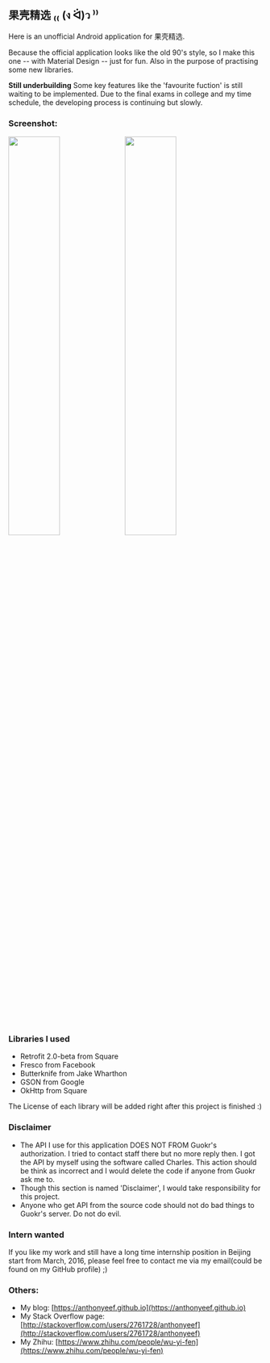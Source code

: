 ## 果壳精选 ₍₍ (ง ᐛ)ว ⁾⁾

Here is an unofficial Android application for 果壳精选.

Because the official application looks like the old 90's style, so I make this one -- with Material Design -- just for fun. Also in the purpose of practising some new libraries.

**Still underbuilding**
Some key features like the 'favourite fuction' is still waiting to be implemented. Due to the final exams in college and my time schedule, the developing process is continuing but slowly.



### Screenshot:

<img src="http://7vijxa.com1.z0.glb.clouddn.com/IMG_2015-12-10%2015%3A22%3A19.jpg" width="45%" />
<img src="http://7vijxa.com1.z0.glb.clouddn.com/IMG_2016-01-05%2022%3A47%3A58.jpg" width="45%" />

### Libraries I used
- Retrofit 2.0-beta from Square
- Fresco from Facebook
- Butterknife from Jake Wharthon
- GSON from Google
- OkHttp from Square

The License of each library will be added right after this project is finished :)

### Disclaimer
- The API I use for this application DOES NOT FROM Guokr's authorization. I tried to contact staff there but no more reply then. I got the API by myself using the software called Charles. This action should be think as incorrect and I would delete the code if anyone from Guokr ask me to.
- Though this section is named 'Disclaimer', I would take responsibility for this project.
- Anyone who get API from the source code should not do bad things to Guokr's server. Do not do evil.
 

### Intern wanted
If you like my work and still have a long time internship position in Beijing start from March, 2016, please feel free to contact me via my email(could be found on my GitHub profile) 
;)

### Others:
- My blog: [https://anthonyeef.github.io](https://anthonyeef.github.io)
- My Stack Overflow page: [http://stackoverflow.com/users/2761728/anthonyeef](http://stackoverflow.com/users/2761728/anthonyeef)
- My Zhihu: [https://www.zhihu.com/people/wu-yi-fen](https://www.zhihu.com/people/wu-yi-fen)
